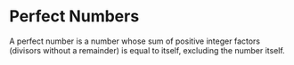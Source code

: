 # Perfect Numbers

A perfect number is a number whose sum of positive integer factors (divisors without a remainder) is equal to itself, excluding the number itself.